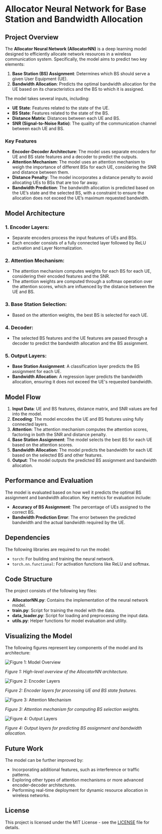 # Allocator Neural Network for Base Station and Bandwidth Allocation

## Project Overview

The **Allocator Neural Network (AllocatorNN)** is a deep learning model designed to efficiently allocate network resources in a wireless communication system. Specifically, the model aims to predict two key elements:

1. **Base Station (BS) Assignment**: Determines which BS should serve a given User Equipment (UE).
2. **Bandwidth Allocation**: Predicts the optimal bandwidth allocation for the UE based on its characteristics and the BS to which it is assigned.

The model takes several inputs, including:
- **UE State**: Features related to the state of the UE.
- **BS State**: Features related to the state of the BS.
- **Distance Matrix**: Distances between each UE and BS.
- **SNR (Signal-to-Noise Ratio)**: The quality of the communication channel between each UE and BS.

### Key Features
- **Encoder-Decoder Architecture**: The model uses separate encoders for UE and BS state features and a decoder to predict the outputs.
- **Attention Mechanism**: The model uses an attention mechanism to weigh the importance of different BSs for each UE, considering the SNR and distance between them.
- **Distance Penalty**: The model incorporates a distance penalty to avoid allocating UEs to BSs that are too far away.
- **Bandwidth Prediction**: The bandwidth allocation is predicted based on the UE’s state and the selected BS, with a constraint to ensure the allocation does not exceed the UE’s maximum requested bandwidth.

## Model Architecture

### 1. **Encoder Layers**:
   - Separate encoders process the input features of UEs and BSs.
   - Each encoder consists of a fully connected layer followed by ReLU activation and Layer Normalization.

### 2. **Attention Mechanism**:
   - The attention mechanism computes weights for each BS for each UE, considering their encoded features and the SNR.
   - The attention weights are computed through a softmax operation over the attention scores, which are influenced by the distance between the UE and BS.

### 3. **Base Station Selection**:
   - Based on the attention weights, the best BS is selected for each UE.

### 4. **Decoder**:
   - The selected BS features and the UE features are passed through a decoder to predict the bandwidth allocation and the BS assignment.

### 5. **Output Layers**:
   - **Base Station Assignment**: A classification layer predicts the BS assignment for each UE.
   - **Bandwidth Allocation**: A regression layer predicts the bandwidth allocation, ensuring it does not exceed the UE's requested bandwidth.

## Model Flow

1. **Input Data**: UE and BS features, distance matrix, and SNR values are fed into the model.
2. **Encoding**: The model encodes the UE and BS features using fully connected layers.
3. **Attention**: The attention mechanism computes the attention scores, factoring in both the SNR and distance penalty.
4. **Base Station Assignment**: The model selects the best BS for each UE based on the attention scores.
5. **Bandwidth Allocation**: The model predicts the bandwidth for each UE based on the selected BS and other features.
6. **Output**: The model outputs the predicted BS assignment and bandwidth allocation.

## Performance and Evaluation

The model is evaluated based on how well it predicts the optimal BS assignment and bandwidth allocation. Key metrics for evaluation include:
- **Accuracy of BS Assignment**: The percentage of UEs assigned to the correct BS.
- **Bandwidth Prediction Error**: The error between the predicted bandwidth and the actual bandwidth required by the UE.

## Dependencies

The following libraries are required to run the model:
- `torch`: For building and training the neural network.
- `torch.nn.functional`: For activation functions like ReLU and softmax.

## Code Structure

The project consists of the following key files:
- **AllocatorNN.py**: Contains the implementation of the neural network model.
- **train.py**: Script for training the model with the data.
- **data_loader.py**: Script for loading and preprocessing the input data.
- **utils.py**: Helper functions for model evaluation and utility.

## Visualizing the Model

The following figures represent key components of the model and its architecture:

![Figure 1: Model Overview](fig1.png)

*Figure 1: High-level overview of the AllocatorNN architecture.*

![Figure 2: Encoder Layers](fig2.png)

*Figure 2: Encoder layers for processing UE and BS state features.*

![Figure 3: Attention Mechanism](fig3.png)

*Figure 3: Attention mechanism for computing BS selection weights.*

![Figure 4: Output Layers](fig4.png)

*Figure 4: Output layers for predicting BS assignment and bandwidth allocation.*

## Future Work

The model can be further improved by:
- Incorporating additional features, such as interference or traffic patterns.
- Exploring other types of attention mechanisms or more advanced encoder-decoder architectures.
- Performing real-time deployment for dynamic resource allocation in wireless networks.

## License

This project is licensed under the MIT License - see the [LICENSE](LICENSE) file for details.
